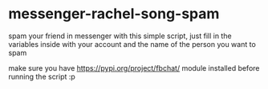 # messenger-rachel-song-spam

spam your friend in messenger with this simple script, just fill in the variables inside with your account and the name of the person you want to spam

make sure you have https://pypi.org/project/fbchat/ module installed before running the script :p

